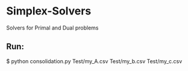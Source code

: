 # Simplex-Solvers

Solvers for Primal and Dual problems

Run:
-------
$ python consolidation.py Test/my_A.csv Test/my_b.csv Test/my_c.csv
